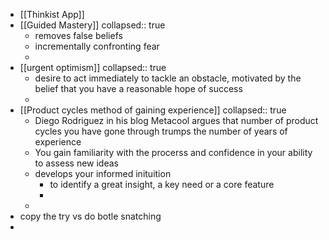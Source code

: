 - [[Thinkist App]]
- [[Guided Mastery]]
  collapsed:: true
	- removes false beliefs
	- incrementally confronting fear
	-
- [[urgent optimism]]
  collapsed:: true
	- desire to act immediately to tackle an obstacle, motivated by the belief that you have a reasonable hope of success
	-
- [[Product cycles method of gaining experience]]
  collapsed:: true
	- Diego Rodriguez in his blog Metacool argues that number of product cycles you have gone through trumps the number of years of experience
	- You gain familiarity with the procerss and confidence in your ability to assess new ideas
	- develops your informed inituition
		- to identify a great insight, a key need or a core feature
		-
	-
- copy the try vs do botle snatching
-